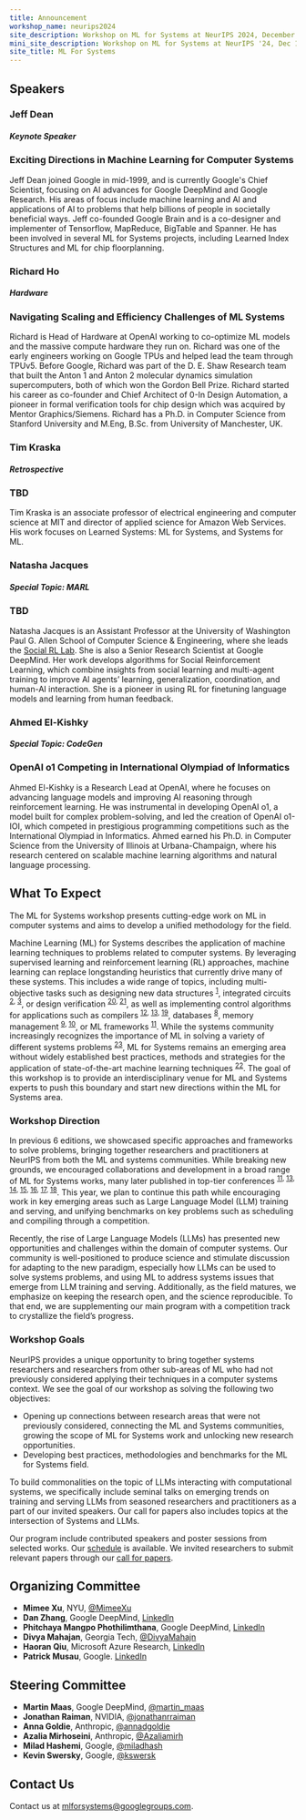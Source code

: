 ```yaml
---
title: Announcement
workshop_name: neurips2024
site_description: Workshop on ML for Systems at NeurIPS 2024, December 15, Vancouver Convention Center
mini_site_description: Workshop on ML for Systems at NeurIPS '24, Dec 15
site_title: ML For Systems
---
```

<div class="speaker_section">
  <div class="inner clearfix">
    <section class="main-content">
      <h2 id="speakers">Speakers</h2>
	    <div class="speaker-bio">
			<div class="img-holder" style="background-image: url(/assets/images/speakers/jeff_dean.jpg)"></div>
			<div>
				<h3 class="keynote-speaker">Jeff Dean</h3>
                <h5 class="keynote-speaker">Keynote Speaker</h5>
                <h3>Exciting Directions in Machine Learning for Computer Systems</h3>
				<p>
                    Jeff Dean joined Google in mid-1999, and is currently Google's Chief Scientist, focusing on AI advances for Google
                    DeepMind and Google Research. His areas of focus include machine learning and AI and applications of AI to
                    problems that help billions of people in societally beneficial ways. Jeff co-founded Google Brain and is a co-designer
                    and implementer of Tensorflow, MapReduce, BigTable and Spanner. He has been involved in several ML for Systems
                    projects, including Learned Index Structures and ML for chip floorplanning.
				</p>
			</div>
        </div>
        <div class="speaker-bio">
			<div class="img-holder" style="background-image: url(/assets/images/speakers/richard_ho.jpg)"></div>
			<div>
				<h3 class="keynote-speaker">Richard Ho</h3>
                <h5 class="keynote-speaker">Hardware</h5>
                <h3>Navigating Scaling and Efficiency Challenges of ML Systems</h3>
				<p>Richard is Head of Hardware at OpenAI working to co-optimize ML models and the massive compute hardware they run on. Richard was one of the early engineers working on Google TPUs and helped lead the team through TPUv5. Before Google, Richard was part of the D. E. Shaw Research team that built the Anton 1 and Anton 2 molecular dynamics simulation supercomputers, both of which won the Gordon Bell Prize. Richard started his career as co-founder and Chief Architect of 0-In Design Automation, a pioneer in formal verification tools for chip design which was acquired by Mentor Graphics/Siemens. Richard has a Ph.D. in Computer Science from Stanford University and M.Eng, B.Sc. from University of Manchester, UK.
				</p>
			</div>
        </div>
        <div class="speaker-bio">
			<div class="img-holder" style="background-image: url(/assets/images/speakers/kraska.jpg)"></div>
			<div>
				<h3 class="keynote-speaker">Tim Kraska</h3>
                <h5 class="keynote-speaker">Retrospective</h5>
                <h3>TBD</h3>
				<p>Tim Kraska is an associate professor of electrical engineering and computer science at MIT and director of applied science for Amazon Web Services. His work focuses on Learned Systems: ML for Systems, and Systems for ML.
				</p>
			</div>
        </div>
        <div class="speaker-bio">
				<div class="img-holder" style="background-image: url(/assets/images/speakers/jacques.jpg)"></div>
				<div>
					<h3 class="keynote-speaker">Natasha Jacques</h3>
          <h5 class="keynote-speaker">Special Topic: MARL</h5>
                    <h3>TBD</h3>
					<p>Natasha Jacques is an Assistant Professor at the University of Washington Paul G. Allen School of Computer Science & Engineering, where she leads the <a href="https://socialrl.cs.washington.edu/">Social RL Lab</a>. She is also a Senior Research Scientist at Google DeepMind. Her work develops algorithms for Social Reinforcement Learning, which combine insights from social learning and multi-agent training to improve AI agents’ learning, generalization, coordination, and human-AI interaction. She is a pioneer in using RL for finetuning language models and learning from human feedback.
					</p>
				</div>
        </div>
            <div class="speaker-bio">
				<div class="img-holder" style="background-image: url(/assets/images/speakers/ahmed.jpeg)"></div>
				<div>
					<h3 class="keynote-speaker">Ahmed El-Kishky</h3>
          <h5 class="keynote-speaker">Special Topic: CodeGen</h5>
                    <h3>OpenAI o1 Competing in International Olympiad of Informatics</h3>
					<p>Ahmed El-Kishky is a Research Lead at OpenAI, where he focuses on advancing language models and improving AI reasoning through reinforcement learning. He was instrumental in developing OpenAI o1, a model built for complex problem-solving, and led the creation of OpenAI o1-IOI, which competed in prestigious programming competitions such as the International Olympiad in Informatics. Ahmed earned his Ph.D. in Computer Science from the University of Illinois at Urbana-Champaign, where his research centered on scalable machine learning algorithms and natural language processing.
					</p>
				</div>
        </div>
    </section>
</div>
</div>
<div class="inner clearfix">
	<section class="main-content overview_section">
		<h2>What To Expect</h2>
        <p>The ML for Systems workshop presents cutting-edge work on ML in computer systems and aims to develop a unified methodology for the field.
        </p>
        <p>Machine Learning (ML) for Systems describes the application of machine learning techniques to problems related to computer systems. By leveraging supervised learning and reinforcement learning (RL) approaches, machine learning can replace longstanding heuristics that currently drive many of these systems. This includes a wide range of topics, including multi-objective tasks such as designing new data structures <sup><a href="https://arxiv.org/abs/1706.04972">1</a></sup>, integrated circuits <sup><a href="https://openreview.net/forum?id=Hkc-TeZ0W">2</a>, <a href="https://arxiv.org/abs/1712.01208">3</a></sup>, or design verification <sup><a href="https://dvcon-proceedings.org/wp-content/uploads/Adaptive-Test-Generation-for-Fast-Functional-Coverage-Closure.pdf">20</a>, <a href="https://dvcon-proceedings.org/wp-content/uploads/Test-Parameter-Tuning-with-Blackbox-Optimization-A-Simple-Yet-Effective-Way-to-Improve-Coverage-1.pdf">21</a></sup>, as well as implementing control algorithms for applications such as compilers <sup><a href="https://arxiv.org/abs/1805.03441">12</a>, <a href="https://arxiv.org/abs/1805.08166">13</a>, <a href="https://arxiv.org/abs/2011.14486">19</a></sup>, databases <sup><a href="https://arxiv.org/abs/1711.11165">8</a></sup>, memory management <sup><a href="https://arxiv.org/abs/1803.02329">9</a>, <a href="https://research.google/pubs/pub49008/">10</a></sup>, or ML frameworks <sup><a href="https://arxiv.org/abs/1906.08879">11</a></sup>. While the systems community increasingly recognizes the importance of ML in solving a variety of different systems problems <sup><a href="https://www.sigarch.org/5-guidelines-for-research-in-ml-for-systems/">23</a></sup>, ML for Systems remains an emerging area without widely established best practices, methods and strategies for the application of state-of-the-art machine learning techniques <sup><a href="https://ieeexplore.ieee.org/document/9153088">22</a></sup>. The goal of this workshop is to provide an interdisciplinary venue for ML and Systems experts to push this boundary and start new directions within the ML for Systems area.
        </p>
        <h3>Workshop Direction</h3>
        <p>
        In previous 6 editions, we showcased specific approaches and frameworks to solve problems, bringing together researchers and practitioners at NeurIPS from both the ML and systems communities. While breaking new grounds, we encouraged collaborations and development in a broad range of ML for Systems works, many later published in top-tier conferences <sup><a href="https://arxiv.org/abs/1906.08879">11</a>, <a href="https://arxiv.org/abs/1805.08166">13</a>, <a href="https://arxiv.org/abs/1810.01963">14</a>, <a href="https://arxiv.org/abs/1811.01704">15</a>, <a href="https://arxiv.org/abs/1808.07412">16</a>, <a href="https://arxiv.org/abs/2104.04955">17</a>, <a href="https://dl.acm.org/doi/10.1145/3439706.3447045">18</a></sup>. This year, we plan to continue this path while encouraging work in key emerging areas such as Large Language Model (LLM) training and serving, and unifying benchmarks on key problems such as scheduling and compiling through a competition.
        </p>
        <p>Recently, the rise of Large Language Models (LLMs) has presented new opportunities and challenges within the domain of computer systems. Our community is well-positioned to produce science and stimulate discussion for adapting to the new paradigm, especially how LLMs can be used to solve systems problems, and using ML to address systems issues that emerge from LLM training and serving. Additionally, as the field matures, we emphasize on keeping the research open, and the science reproducible. To that end, we are supplementing our main program with a competition track to crystallize the field’s progress.
        </p>
        <h3>Workshop Goals </h3>
        <p>NeurIPS provides a unique opportunity to bring together systems researchers and researchers from other sub-areas of ML who had not previously considered applying their techniques in a computer systems context. We see the goal of our workshop as solving the following two objectives:
        <ul>
            <li>Opening up connections between research areas that were not previously considered, connecting the ML and Systems communities, growing the scope of ML for Systems work and unlocking new research opportunities.</li>
            <li>Developing best practices, methodologies and benchmarks for the ML for Systems field.</li>
        </ul>
        </p>
        <p>To build commonalities on the topic of LLMs interacting with computational systems, we specifically include seminal talks on emerging trends on training and serving LLMs from seasoned researchers and practitioners as a part of our invited speakers. Our call for papers also includes topics at the intersection of Systems and LLMs.
        </p>
        <p>Our program include contributed speakers and poster sessions from selected works. Our <a href="/schedule.html">schedule</a> is available. We invited researchers to submit relevant papers through our <a href="/call_for_papers.html">call for papers</a>.</p>
	</section>
</div>
<div class="organizers-section">
	<div class="inner clearfix">
		<section class="main-content">
			<h2>Organizing Committee</h2>
			<ul>
				<li><b>Mimee Xu</b>, NYU, <a href="https://twitter.com/MimeeXu">@MimeeXu</a></li>
                <li><b>Dan Zhang</b>, Google DeepMind, <a href="https://www.linkedin.com/in/danzhang3">LinkedIn</a></li>
                <li><b>Phitchaya Mangpo Phothilimthana</b>, Google DeepMind, <a href="https://www.linkedin.com/in/phitchaya-mangpo-phothilimthana">LinkedIn</a></li>
                <li><b>Divya Mahajan</b>, Georgia Tech, <a href="https://twitter.com/divyamahajn">@DivyaMahajn</a></li>
                <li><b>Haoran Qiu</b>, Microsoft Azure Research, <a href="https://www.linkedin.com/in/jamesqhr/">LinkedIn</a></li>
                <li><b>Patrick Musau</b>, Google. <a href="https://www.linkedin.com/in/musaup/">LinkedIn</a></li>
			</ul>
            <h2>Steering Committee</h2>
			<ul>
                <li><b>Martin Maas</b>, Google DeepMind, <a href="https://twitter.com/martin_maas">@martin_maas</a></li>
                <li><b>Jonathan Raiman</b>, NVIDIA, <a href="https://twitter.com/jonathanrraiman">@jonathanrraiman</a></li>
                <li><b>Anna Goldie</b>, Anthropic, <a href="https://twitter.com/annadgoldie">@annadgoldie</a></li>
                <li><b>Azalia Mirhoseini</b>, Anthropic, <a href="https://twitter.com/Azaliamirh">@Azaliamirh</a></li>
				<li><b>Milad Hashemi</b>, Google, <a href="https://twitter.com/miladhash">@miladhash</a></li>
				<li><b>Kevin Swersky</b>, Google, <a href="https://twitter.com/kswersk">@kswersk</a></li>
			</ul>
            <h2>Contact Us</h2>
            <p>
                Contact us at <a href="mailto:mlforsystems@googlegroups.com">mlforsystems@googlegroups.com</a>.
            </p>
		</section>
</div>
